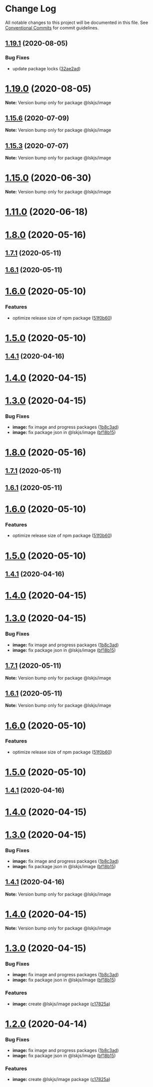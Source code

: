 # Change Log

All notable changes to this project will be documented in this file.
See [Conventional Commits](https://conventionalcommits.org) for commit guidelines.

## [1.19.1](https://github.com/lskjs/ux/tree/master/packages/image/compare/v1.19.0...v1.19.1) (2020-08-05)


### Bug Fixes

* update package locks ([32ae2ad](https://github.com/lskjs/ux/tree/master/packages/image/commit/32ae2ad9cfd0d1024ecc610f046acc8b01997ff2))





# [1.19.0](https://github.com/lskjs/ux/tree/master/packages/image/compare/v1.18.4...v1.19.0) (2020-08-05)

**Note:** Version bump only for package @lskjs/image





## [1.15.6](https://github.com/lskjs/ux/tree/master/packages/image/compare/v1.15.5...v1.15.6) (2020-07-09)

**Note:** Version bump only for package @lskjs/image





## [1.15.3](https://github.com/lskjs/ux/tree/master/packages/image/compare/v1.15.2...v1.15.3) (2020-07-07)

**Note:** Version bump only for package @lskjs/image





# [1.15.0](https://github.com/lskjs/ux/tree/master/packages/image/compare/v1.14.0...v1.15.0) (2020-06-30)

**Note:** Version bump only for package @lskjs/image





# [1.11.0](https://github.com/lskjs/ux/tree/master/packages/image/compare/v1.1.100...v1.11.0) (2020-06-18)



# [1.8.0](https://github.com/lskjs/ux/tree/master/packages/image/compare/v1.1.97...v1.8.0) (2020-05-16)



## [1.7.1](https://github.com/lskjs/ux/tree/master/packages/image/compare/v1.6.1...v1.7.1) (2020-05-11)



## [1.6.1](https://github.com/lskjs/ux/tree/master/packages/image/compare/v1.6.0...v1.6.1) (2020-05-11)



# [1.6.0](https://github.com/lskjs/ux/tree/master/packages/image/compare/v1.5.0...v1.6.0) (2020-05-10)


### Features

* optimize release size of npm package ([51f0b60](https://github.com/lskjs/ux/tree/master/packages/image/commit/51f0b60a4a471b0b1da9232105a4cf23b720ec8c))



# [1.5.0](https://github.com/lskjs/ux/tree/master/packages/image/compare/v1.1.94...v1.5.0) (2020-05-10)



## [1.4.1](https://github.com/lskjs/ux/tree/master/packages/image/compare/v1.4.0...v1.4.1) (2020-04-16)



# [1.4.0](https://github.com/lskjs/ux/tree/master/packages/image/compare/v1.3.0...v1.4.0) (2020-04-15)



# [1.3.0](https://github.com/lskjs/ux/tree/master/packages/image/compare/v1.1.76...v1.3.0) (2020-04-15)


### Bug Fixes

* **image:** fix image and progress packages ([1b8c3ad](https://github.com/lskjs/ux/tree/master/packages/image/commit/1b8c3ad76bac946cb5ef44e547cf37dca56955a3))
* **image:** fix package json in @lskjs/image ([bf18b15](https://github.com/lskjs/ux/tree/master/packages/image/commit/bf18b155d1a5e0e678897c70ff16a2c0d31027a0))





# [1.8.0](https://github.com/lskjs/ux/tree/master/packages/image/compare/v1.1.97...v1.8.0) (2020-05-16)



## [1.7.1](https://github.com/lskjs/ux/tree/master/packages/image/compare/v1.6.1...v1.7.1) (2020-05-11)



## [1.6.1](https://github.com/lskjs/ux/tree/master/packages/image/compare/v1.6.0...v1.6.1) (2020-05-11)



# [1.6.0](https://github.com/lskjs/ux/tree/master/packages/image/compare/v1.5.0...v1.6.0) (2020-05-10)


### Features

* optimize release size of npm package ([51f0b60](https://github.com/lskjs/ux/tree/master/packages/image/commit/51f0b60a4a471b0b1da9232105a4cf23b720ec8c))



# [1.5.0](https://github.com/lskjs/ux/tree/master/packages/image/compare/v1.1.94...v1.5.0) (2020-05-10)



## [1.4.1](https://github.com/lskjs/ux/tree/master/packages/image/compare/v1.4.0...v1.4.1) (2020-04-16)



# [1.4.0](https://github.com/lskjs/ux/tree/master/packages/image/compare/v1.3.0...v1.4.0) (2020-04-15)



# [1.3.0](https://github.com/lskjs/ux/tree/master/packages/image/compare/v1.1.76...v1.3.0) (2020-04-15)


### Bug Fixes

* **image:** fix image and progress packages ([1b8c3ad](https://github.com/lskjs/ux/tree/master/packages/image/commit/1b8c3ad76bac946cb5ef44e547cf37dca56955a3))
* **image:** fix package json in @lskjs/image ([bf18b15](https://github.com/lskjs/ux/tree/master/packages/image/commit/bf18b155d1a5e0e678897c70ff16a2c0d31027a0))





## [1.7.1](https://github.com/lskjs/ux/tree/master/packages/image/compare/v1.6.1...v1.7.1) (2020-05-11)

**Note:** Version bump only for package @lskjs/image





## [1.6.1](https://github.com/lskjs/ux/tree/master/packages/image/compare/v1.6.0...v1.6.1) (2020-05-11)

**Note:** Version bump only for package @lskjs/image





# [1.6.0](https://github.com/lskjs/ux/tree/master/packages/image/compare/v1.5.0...v1.6.0) (2020-05-10)


### Features

* optimize release size of npm package ([51f0b60](https://github.com/lskjs/ux/tree/master/packages/image/commit/51f0b60a4a471b0b1da9232105a4cf23b720ec8c))





# [1.5.0](https://github.com/lskjs/ux/tree/master/packages/image/compare/v1.1.94...v1.5.0) (2020-05-10)



## [1.4.1](https://github.com/lskjs/ux/tree/master/packages/image/compare/v1.4.0...v1.4.1) (2020-04-16)



# [1.4.0](https://github.com/lskjs/ux/tree/master/packages/image/compare/v1.3.0...v1.4.0) (2020-04-15)



# [1.3.0](https://github.com/lskjs/ux/tree/master/packages/image/compare/v1.1.76...v1.3.0) (2020-04-15)


### Bug Fixes

* **image:** fix image and progress packages ([1b8c3ad](https://github.com/lskjs/ux/tree/master/packages/image/commit/1b8c3ad76bac946cb5ef44e547cf37dca56955a3))
* **image:** fix package json in @lskjs/image ([bf18b15](https://github.com/lskjs/ux/tree/master/packages/image/commit/bf18b155d1a5e0e678897c70ff16a2c0d31027a0))





## [1.4.1](https://github.com/lskjs/ux/tree/master/packages/image/compare/v1.4.0...v1.4.1) (2020-04-16)

**Note:** Version bump only for package @lskjs/image





# [1.4.0](https://github.com/lskjs/ux/tree/master/packages/image/compare/v1.3.0...v1.4.0) (2020-04-15)

**Note:** Version bump only for package @lskjs/image





# [1.3.0](https://github.com/lskjs/ux/tree/master/packages/image/compare/v1.1.76...v1.3.0) (2020-04-15)


### Bug Fixes

* **image:** fix image and progress packages ([1b8c3ad](https://github.com/lskjs/ux/tree/master/packages/image/commit/1b8c3ad76bac946cb5ef44e547cf37dca56955a3))
* **image:** fix package json in @lskjs/image ([bf18b15](https://github.com/lskjs/ux/tree/master/packages/image/commit/bf18b155d1a5e0e678897c70ff16a2c0d31027a0))


### Features

* **image:** create @lskjs/image package ([c17825a](https://github.com/lskjs/ux/tree/master/packages/image/commit/c17825abd4c91a3e243ffb4703993fe0f498893d))





# [1.2.0](https://github.com/lskjs/ux/tree/master/packages/image/compare/v1.1.76...v1.2.0) (2020-04-14)


### Bug Fixes

* **image:** fix image and progress packages ([1b8c3ad](https://github.com/lskjs/ux/tree/master/packages/image/commit/1b8c3ad76bac946cb5ef44e547cf37dca56955a3))
* **image:** fix package json in @lskjs/image ([bf18b15](https://github.com/lskjs/ux/tree/master/packages/image/commit/bf18b155d1a5e0e678897c70ff16a2c0d31027a0))


### Features

* **image:** create @lskjs/image package ([c17825a](https://github.com/lskjs/ux/tree/master/packages/image/commit/c17825abd4c91a3e243ffb4703993fe0f498893d))

